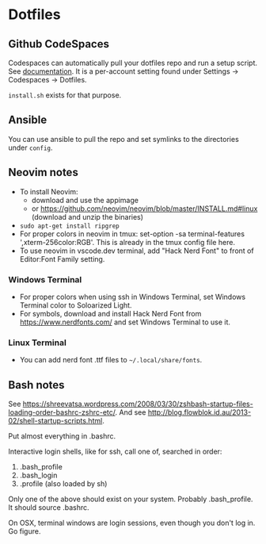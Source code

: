 # Dotfiles

## Github CodeSpaces

Codespaces can automatically pull your dotfiles repo and run a setup script. See [documentation](https://docs.github.com/en/codespaces/setting-your-user-preferences/personalizing-github-codespaces-for-your-account).
It is a per-account setting found under Settings -> Codespaces -> Dotfiles.

`install.sh` exists for that purpose.

## Ansible

You can use ansible to pull the repo and set symlinks to the directories under `config`.

## Neovim notes

- To install Neovim:
  - download and use the appimage
  - or https://github.com/neovim/neovim/blob/master/INSTALL.md#linux (download and unzip the binaries)
- `sudo apt-get install ripgrep`
- For proper colors in neovim in tmux: set-option -sa terminal-features ',xterm-256color:RGB'. This is already in the tmux config file here.
- To use neovim in vscode.dev terminal, add "Hack Nerd Font" to front of Editor:Font Family setting.

### Windows Terminal
- For proper colors when using ssh in Windows Terminal, set Windows Terminal color to Soloarized Light.
- For symbols, download and install Hack Nerd Font from https://www.nerdfonts.com/ and set Windows Terminal to use it.

### Linux Terminal
- You can add nerd font .ttf files to `~/.local/share/fonts`.

## Bash notes

See <https://shreevatsa.wordpress.com/2008/03/30/zshbash-startup-files-loading-order-bashrc-zshrc-etc/>.
And see <http://blog.flowblok.id.au/2013-02/shell-startup-scripts.html>.

Put almost everything in .bashrc.

Interactive login shells, like for ssh, call one of, searched in order:

1. .bash_profile
1. .bash_login
1. .profile (also loaded by sh)

Only one of the above should exist on your system.
Probably .bash_profile.
It should source .bashrc.

On OSX, terminal windows are login sessions, even though you don't log in.
Go figure.
